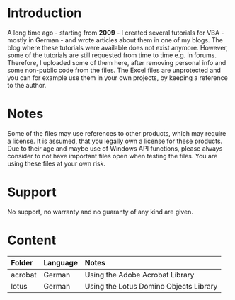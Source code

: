 # Introduction
A long time ago - starting from **2009** - I created several tutorials for VBA - mostly in German - and wrote articles about them in one of my blogs. The blog where these tutorials were available does not exist anymore. However, some of the tutorials are still requested from time to time e.g. in forums.
Therefore, I uploaded some of them here, after removing personal info and some non-public code from the files. The Excel files are unprotected and you can for example use them in your own projects, by keeping a reference to the author.
# Notes
Some of the files may use references to other products, which may require a license. It is assumed, that you legally own a license for these products. Due to their age and maybe use of Windows API functions, please always consider to not have important files open when testing the files. You are using these files at your own risk.
# Support
No support, no warranty and no guaranty of any kind are given.
# Content
| Folder  | Language | Notes                                  |
|:------- |:---------|:---------------------------------------|
| acrobat | German   | Using the Adobe Acrobat Library        |
| lotus   | German   | Using the Lotus Domino Objects Library |
